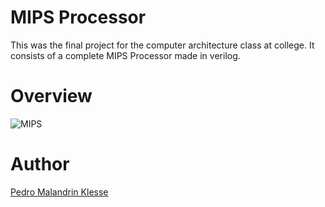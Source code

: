 # MIPS Processor

This was the final project for the computer architecture class at college. It consists of a complete MIPS Processor made in verilog.

# Overview 

![MIPS](https://github.com/Klesse/mips-processor/assets/62315031/a893976a-0a96-4e76-834e-626908bd6592)

# Author

[Pedro Malandrin Klesse](https://www.github.com/Klesse)
